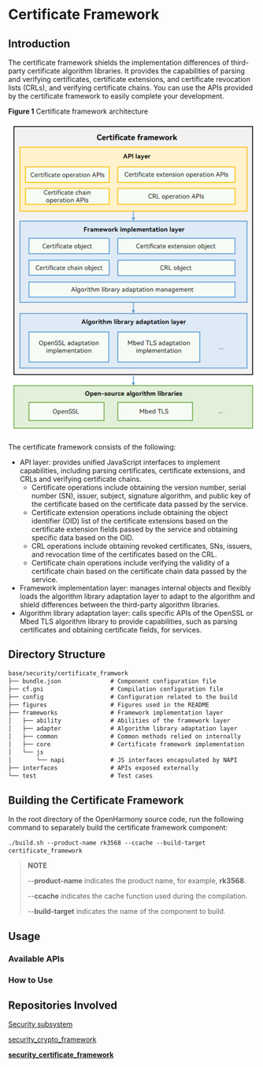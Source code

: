 # Certificate Framework

## Introduction
The certificate framework shields the implementation differences of third-party certificate algorithm libraries. It provides the capabilities of parsing and verifying certificates, certificate extensions, and certificate revocation lists (CRLs), and verifying certificate chains. You can use the APIs provided by the certificate framework to easily complete your development. 

**Figure 1** Certificate framework architecture


![](figures/certificate_framework_architecture.png)

The certificate framework consists of the following:

-   API layer: provides unified JavaScript interfaces to implement capabilities, including parsing certificates, certificate extensions, and CRLs and verifying certificate chains.
    * Certificate operations include obtaining the version number, serial number (SN), issuer, subject, signature algorithm, and public key of the certificate based on the certificate data passed by the service.
    * Certificate extension operations include obtaining the object identifier (OID) list of the certificate extensions based on the certificate extension fields passed by the service and obtaining specific data based on the OID.
    * CRL operations include obtaining revoked certificates, SNs, issuers, and revocation time of the certificates based on the CRL.
    * Certificate chain operations include verifying the validity of a certificate chain based on the certificate chain data passed by the service.
-   Framework implementation layer: manages internal objects and flexibly loads the algorithm library adaptation layer to adapt to the algorithm and shield differences between the third-party algorithm libraries.
-   Algorithm library adaptation layer: calls specific APIs of the OpenSSL or Mbed TLS algorithm library to provide capabilities, such as parsing certificates and obtaining certificate fields, for services.

## Directory Structure
```
base/security/certificate_framwork
├── bundle.json              # Component configuration file
├── cf.gni                   # Compilation configuration file
├── config                   # Configuration related to the build
├── figures                  # Figures used in the README
├── frameworks               # Framework implementation layer
│   ├── ability              # Abilities of the framework layer
│   ├── adapter              # Algorithm library adaptation layer
│   ├── common               # Common methods relied on internally
│   ├── core                 # Certificate framework implementation
│   └── js
│       └── napi             # JS interfaces encapsulated by NAPI
├── interfaces               # APIs exposed externally
└── test                     # Test cases
```

## Building the Certificate Framework

In the root directory of the OpenHarmony source code, run the following command to separately build the certificate framework component:
```shell
./build.sh --product-name rk3568 --ccache --build-target certificate_framework
```
> **NOTE**
> 
> --**product-name** indicates the product name, for example, **rk3568**.
>
> --**ccache** indicates the cache function used during the compilation.
>
> --**build-target** indicates the name of the component to build.


## Usage

### Available APIs



### How to Use



## Repositories Involved

[Security subsystem](https://gitee.com/openharmony/docs/blob/master/en/readme/Security.md)

[security\_crypto\_framework](https://gitee.com/openharmony/security_crypto_framework)

[**security\_certificate\_framework**](https://gitee.com/openharmony-sig/security_certificate_framework)
